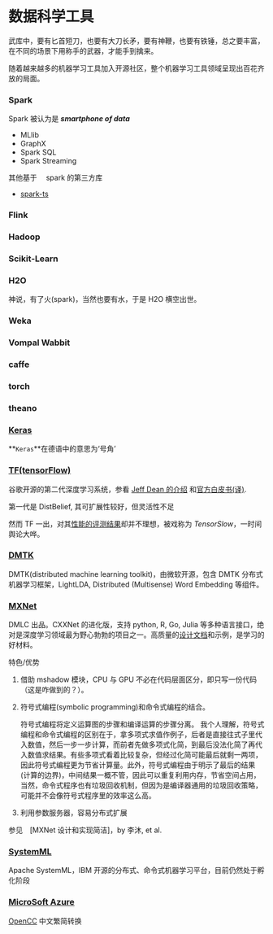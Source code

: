 # 数据科学工具

武库中，要有匕首短刀，也要有大刀长矛，要有神鞭，也要有铁锤，总之要丰富，在不同的场景下用称手的武器，才能手到擒来。

随着越来越多的机器学习工具加入开源社区，整个机器学习工具领域呈现出百花齐放的局面。

### Spark

Spark 被认为是 **_smartphone of data_**

- MLlib
- GraphX
- Spark SQL
- Spark Streaming

其他基于　 spark 的第三方库

- [spark-ts](https://github.com/cloudera/spark-timeseries)

### Flink

### Hadoop

### Scikit-Learn

### H2O

神说，有了火(spark)，当然也要有水，于是 H2O 横空出世。

### Weka

### Vompal Wabbit

### caffe

### torch

### theano

### [Keras](http://keras.io/)

**`Keras`**在德语中的意思为‘号角’

### [TF(tensorFlow)](http://tensorflow.org/)

谷歌开源的第二代深度学习系统，参看 [Jeff Dean 的介绍](http://vdisk.weibo.com/s/tQWXdywczVZO) 和[官方白皮书(译)](http://www.jianshu.com/p/65dc64e4c81f).

第一代是 DistBelief, 其可扩展性较好，但灵活性不足

然而 TF 一出，对其[性能的评测结果](https://github.com/soumith/convnet-benchmarks/issues/66)却并不理想，被戏称为 _TensorSlow_，一时间舆论大哗。

### [DMTK](http://www.dmtk.io/)

DMTK(distributed machine learning toolkit)，由微软开源，包含 DMTK 分布式机器学习框架，LightLDA, Distributed (Multisense) Word Embedding 等组件。

### [MXNet](https://github.com/dmlc/mxnet/)

DMLC 出品。CXXNet 的进化版，支持 python, R, Go, Julia 等多种语言接口，绝对是深度学习领域最为野心勃勃的项目之一。高质量的[设计文档](http://mxnet.rtfd.org/)和示例，是学习的好材料。

特色/优势

1. 借助 mshadow 模块，CPU 与 GPU 不必在代码层面区分，即只写一份代码（这是咋做到的？）。
2. 符号式编程(symbolic programming)和命令式编程的结合。

   符号式编程将定义运算图的步骤和编译运算的步骤分离。
   我个人理解，符号式编程和命令式编程的区别在于，拿多项式求值作例子，后者是直接往式子里代入数值，然后一步一步计算，而前者先做多项式化简，到最后没法化简了再代入数值求结果。有些多项式看着比较复杂，但经过化简可能最后就剩一两项，因此符号式编程更为节省计算量。此外，符号式编程由于明示了最后的结果(计算的边界)，中间结果一概不管，因此可以重复利用内存，节省空间占用，当然，命令式程序也有垃圾回收机制，但因为是编译器通用的垃圾回收策略，可能并不会像符号式程序里的效率这么高。

3. 利用参数服务器，容易分布式扩展

参见　[MXNet 设计和实现简洁]，by 李沐, et al.

### [SystemML](http://systemml.apache.org/)

Apache SystemML，IBM 开源的分布式、命令式机器学习平台，目前仍然处于孵化阶段

### [MicroSoft Azure](https://login.microsoftonline.com/common/oauth2/authorize?api-version=1.0&client_id=0736f41a-0425-4b46-bdb5-1563eff02385&response_type=id_token&scope=openid&redirect_uri=https://login.azureml.net/response.aspx&response_mode=form_post&state=4dabebe2f8bd438d99a6b735b405fb1a&nonce=635846325692222953.ZWQ5MmM1OTYtYTNmMS00NGIxLThjYjctMDJlOTRjMDM5NDI3NTkwM2MyNzctNjEzYS00MzVmLTk3NmItOWU3NDNhZGMzMjA2)

[OpenCC](https://github.com/BYVoid/OpenCC)
中文繁简转换
